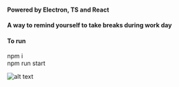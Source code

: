 #### Powered by Electron, TS and React

#### A way to remind yourself to take breaks during work day
#### To run 
npm i\
npm run start 


![alt text](https://github.com/sanjaytkbabu/nagger/blob/main/res/pokeme.png)
